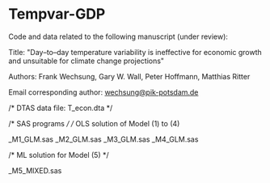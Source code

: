 # Tempvar-GDP
Code and data related to the following manuscript (under review):


Title: "Day–to–day temperature variability is ineffective for economic growth and unsuitable for climate change projections"

Authors: Frank Wechsung, Gary W. Wall, Peter Hoffmann, Matthias Ritter

Email corresponding author: wechsung@pik-potsdam.de


/* DTAS data file: T_econ.dta */

/* SAS programs */
/* OLS solution of Model (1) to (4)

_M1_GLM.sas
_M2_GLM.sas
_M3_GLM.sas
_M4_GLM.sas

/* ML solution for Model (5) */

_M5_MIXED.sas
